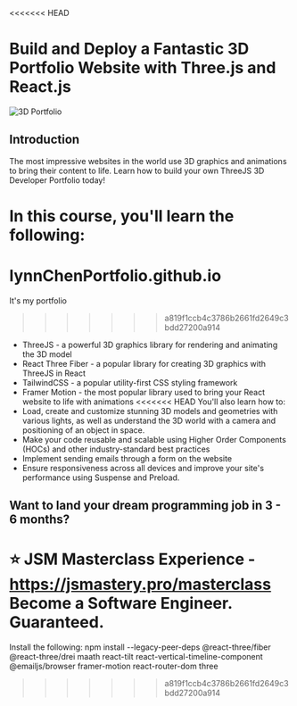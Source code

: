 <<<<<<< HEAD
# Build and Deploy a Fantastic 3D Portfolio Website with Three.js and React.js
![3D Portfolio](https://i.ibb.co/9ykhLtM/Thumbnail.png)

## Introduction
The most impressive websites in the world use 3D graphics and animations to bring their content to life. Learn how to build your own ThreeJS 3D Developer Portfolio today! 
 
In this course, you'll learn the following:
=======
# lynnChenPortfolio.github.io

It's my portfolio


>>>>>>> a819f1ccb4c3786b2661fd2649c3bdd27200a914
- ThreeJS - a powerful 3D graphics library for rendering and animating the 3D model
- React Three Fiber - a popular library for creating 3D graphics with ThreeJS in React
- TailwindCSS - a popular utility-first CSS styling framework
- Framer Motion - the most popular library used to bring your React website to life with animations
<<<<<<< HEAD
You'll also learn how to:
- Load, create and customize stunning 3D models and geometries with various lights, as well as understand the 3D world with a camera and positioning of an object in space.
- Make your code reusable and scalable using Higher Order Components (HOCs) and other industry-standard best practices
- Implement sending emails through a form on the website
- Ensure responsiveness across all devices and improve your site's performance using Suspense and Preload.

## Want to land your dream programming job in 3 - 6 months?
⭐ JSM Masterclass Experience - https://jsmastery.pro/masterclass
Become a Software Engineer. Guaranteed.
=======

Install the following:
npm install --legacy-peer-deps @react-three/fiber @react-three/drei maath react-tilt react-vertical-timeline-component @emailjs/browser framer-motion react-router-dom three
>>>>>>> a819f1ccb4c3786b2661fd2649c3bdd27200a914
